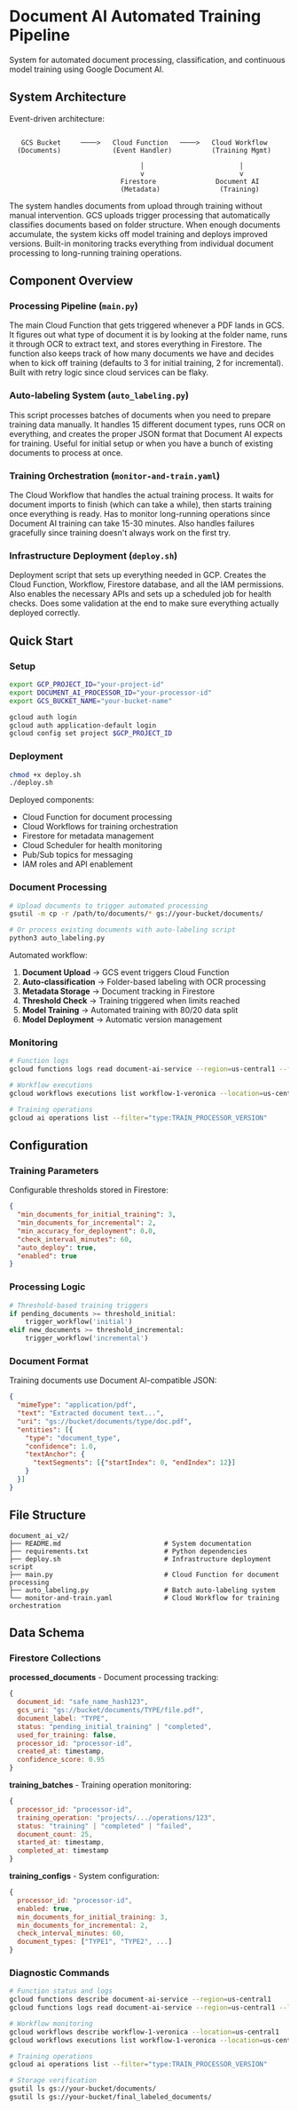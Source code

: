# Document AI Automated Training Pipeline

System for automated document processing, classification, and continuous model training using Google Document AI.

## System Architecture

Event-driven architecture:

```

   GCS Bucket     ────>   Cloud Function   ────>   Cloud Workflow 
  (Documents)             (Event Handler)          (Training Mgmt)

                                 │                        │
                                 v                        v
                            Firestore               Document AI  
                            (Metadata)               (Training)   

```

The system handles documents from upload through training without manual intervention. GCS uploads trigger processing that automatically classifies documents based on folder structure. When enough documents accumulate, the system kicks off model training and deploys improved versions. Built-in monitoring tracks everything from individual document processing to long-running training operations.

## Component Overview

### Processing Pipeline (`main.py`)
The main Cloud Function that gets triggered whenever a PDF lands in GCS. It figures out what type of document it is by looking at the folder name, runs it through OCR to extract text, and stores everything in Firestore. The function also keeps track of how many documents we have and decides when to kick off training (defaults to 3 for initial training, 2 for incremental). Built with retry logic since cloud services can be flaky.

### Auto-labeling System (`auto_labeling.py`)
This script processes batches of documents when you need to prepare training data manually. It handles 15 different document types, runs OCR on everything, and creates the proper JSON format that Document AI expects for training. Useful for initial setup or when you have a bunch of existing documents to process at once.

### Training Orchestration (`monitor-and-train.yaml`)
The Cloud Workflow that handles the actual training process. It waits for document imports to finish (which can take a while), then starts training once everything is ready. Has to monitor long-running operations since Document AI training can take 15-30 minutes. Also handles failures gracefully since training doesn't always work on the first try.

### Infrastructure Deployment (`deploy.sh`)
Deployment script that sets up everything needed in GCP. Creates the Cloud Function, Workflow, Firestore database, and all the IAM permissions. Also enables the necessary APIs and sets up a scheduled job for health checks. Does some validation at the end to make sure everything actually deployed correctly.

## Quick Start

### Setup
```bash
export GCP_PROJECT_ID="your-project-id"
export DOCUMENT_AI_PROCESSOR_ID="your-processor-id"
export GCS_BUCKET_NAME="your-bucket-name"

gcloud auth login
gcloud auth application-default login
gcloud config set project $GCP_PROJECT_ID
```

### Deployment
```bash
chmod +x deploy.sh
./deploy.sh
```

Deployed components:
- Cloud Function for document processing
- Cloud Workflows for training orchestration
- Firestore for metadata management
- Cloud Scheduler for health monitoring
- Pub/Sub topics for messaging
- IAM roles and API enablement

### Document Processing
```bash
# Upload documents to trigger automated processing
gsutil -m cp -r /path/to/documents/* gs://your-bucket/documents/

# Or process existing documents with auto-labeling script
python3 auto_labeling.py
```

Automated workflow:
1. **Document Upload** → GCS event triggers Cloud Function
2. **Auto-classification** → Folder-based labeling with OCR processing
3. **Metadata Storage** → Document tracking in Firestore
4. **Threshold Check** → Training triggered when limits reached
5. **Model Training** → Automated training with 80/20 data split
6. **Model Deployment** → Automatic version management

### Monitoring

```bash
# Function logs
gcloud functions logs read document-ai-service --region=us-central1 --follow

# Workflow executions
gcloud workflows executions list workflow-1-veronica --location=us-central1

# Training operations
gcloud ai operations list --filter="type:TRAIN_PROCESSOR_VERSION"
```

## Configuration

### Training Parameters
Configurable thresholds stored in Firestore:
```json
{
  "min_documents_for_initial_training": 3,
  "min_documents_for_incremental": 2,
  "min_accuracy_for_deployment": 0.0,
  "check_interval_minutes": 60,
  "auto_deploy": true,
  "enabled": true
}
```

### Processing Logic
```python
# Threshold-based training triggers
if pending_documents >= threshold_initial:
    trigger_workflow('initial')
elif new_documents >= threshold_incremental:
    trigger_workflow('incremental')
```

### Document Format
Training documents use Document AI-compatible JSON:
```json
{
  "mimeType": "application/pdf",
  "text": "Extracted document text...",
  "uri": "gs://bucket/documents/type/doc.pdf",
  "entities": [{
    "type": "document_type",
    "confidence": 1.0,
    "textAnchor": {
      "textSegments": [{"startIndex": 0, "endIndex": 12}]
    }
  }]
}
```

## File Structure

```
document_ai_v2/
├── README.md                          # System documentation
├── requirements.txt                   # Python dependencies
├── deploy.sh                          # Infrastructure deployment script
├── main.py                            # Cloud Function for document processing
├── auto_labeling.py                   # Batch auto-labeling system
└── monitor-and-train.yaml             # Cloud Workflow for training orchestration
```

## Data Schema

### Firestore Collections

**processed_documents** - Document processing tracking:
```javascript
{
  document_id: "safe_name_hash123",
  gcs_uri: "gs://bucket/documents/TYPE/file.pdf",
  document_label: "TYPE",
  status: "pending_initial_training" | "completed",
  used_for_training: false,
  processor_id: "processor-id",
  created_at: timestamp,
  confidence_score: 0.95
}
```

**training_batches** - Training operation monitoring:
```javascript
{
  processor_id: "processor-id",
  training_operation: "projects/.../operations/123",
  status: "training" | "completed" | "failed",
  document_count: 25,
  started_at: timestamp,
  completed_at: timestamp
}
```

**training_configs** - System configuration:
```javascript
{
  processor_id: "processor-id",
  enabled: true,
  min_documents_for_initial_training: 3,
  min_documents_for_incremental: 2,
  check_interval_minutes: 60,
  document_types: ["TYPE1", "TYPE2", ...]
}
```

### Diagnostic Commands

```bash
# Function status and logs
gcloud functions describe document-ai-service --region=us-central1
gcloud functions logs read document-ai-service --region=us-central1 --limit=20

# Workflow monitoring
gcloud workflows describe workflow-1-veronica --location=us-central1
gcloud workflows executions list workflow-1-veronica --location=us-central1

# Training operations
gcloud ai operations list --filter="type:TRAIN_PROCESSOR_VERSION"

# Storage verification
gsutil ls gs://your-bucket/documents/
gsutil ls gs://your-bucket/final_labeled_documents/
```